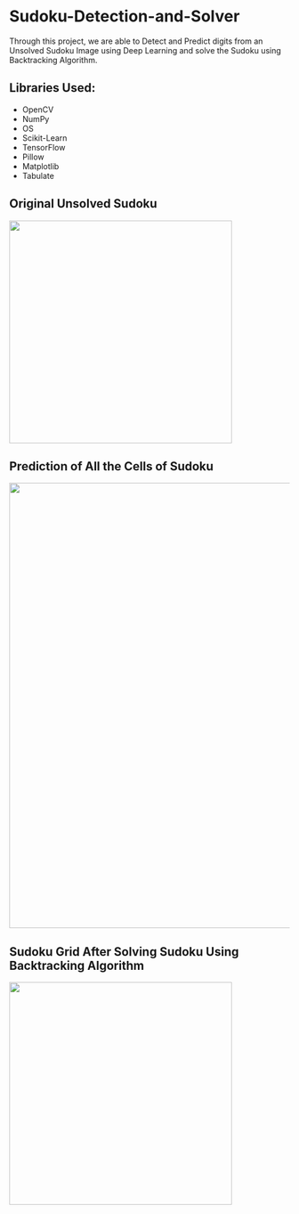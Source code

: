 # Sudoku-Detection-and-Solver

Through this project, we are able to Detect and Predict digits from an Unsolved Sudoku Image using Deep Learning and solve the Sudoku using Backtracking Algorithm.

## Libraries Used:
* OpenCV
* NumPy
* OS
* Scikit-Learn
* TensorFlow
* Pillow
* Matplotlib
* Tabulate


## Original Unsolved Sudoku
<img src = "https://user-images.githubusercontent.com/66867334/123914519-1c21c480-d99d-11eb-8abf-0e15c5e1d2e7.jpg" width="400" height="400">


## Prediction of All the Cells of Sudoku
<img src = "https://user-images.githubusercontent.com/66867334/123914748-5be8ac00-d99d-11eb-805d-4d9271d1bc3b.png" width="800" height="800">


## Sudoku Grid After Solving Sudoku Using Backtracking Algorithm
<img src = "https://user-images.githubusercontent.com/66867334/123915136-cbf73200-d99d-11eb-83c1-a08f9a6877b4.PNG" width="400" height="400">
